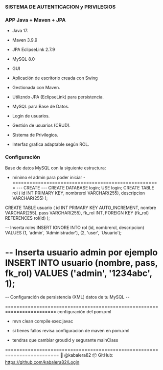 ### SISTEMA DE AUTENTICACION y PRIVILEGIOS ###

### APP Java + Maven + JPA ###
- Java 17.
- Maven 3.9.9
- JPA EclipseLink 2.7.9
- MySQL 8.0
- GUI 
- Aplicación de escritorio creada con Swing
- Gestionada con Maven.
- Utilizndo JPA (EclipseLink) para persistencia.
- MySQL para Base de Datos.

- Login de usuarios.
- Gestión de usuarios (CRUD).
- Sistema de Privilegios.
- Interfaz grafica adaptable según ROL.

### Configuración ###

Base de datos MySQL con la siguiente estructura:
   - minimo el admin para poder iniciar -
====================================================
--- CREATE ---
CREATE DATABASE login;
USE login;
CREATE TABLE rol (
  id INT PRIMARY KEY,
  nombrerol VARCHAR(255),
  descripcion VARCHAR(255)
);

CREATE TABLE usuario (
  id INT PRIMARY KEY AUTO_INCREMENT,
  nombre VARCHAR(255),
  pass VARCHAR(255),
  fk_rol INT,
  FOREIGN KEY (fk_rol) REFERENCES rol(id)
);

-- Inserta roles
INSERT IGNORE INTO rol (id, nombrerol, descripcion)
VALUES (1, 'admin', 'Administrador'), (2, 'user', 'Usuario');

-- Inserta usuario admin por ejemplo
INSERT INTO usuario (nombre, pass, fk_rol)
VALUES ('admin', '1234abc', 1);
=============================================================
 -- Configuración de persistencia (XML) datos de tu MySQL -- 
<property name="javax.persistence.jdbc.url" value="jdbc:mysql://localhost:3306/login"/>
<property name="javax.persistence.jdbc.user" value="tu_admin"/> 
<property name="javax.persistence.jdbc.password" value="tu_contraseña"/>

========================================================================
configuración del pom.xml 

- mvn clean compile exec:javac
- si tienes fallos revisa configuracion de maven en pom.xml


- tendras que cambiar groudId y segurante mainClass

=========================================================================
👤 @kabalera82
📦 GitHub: https://github.com/kabalera82/Login
